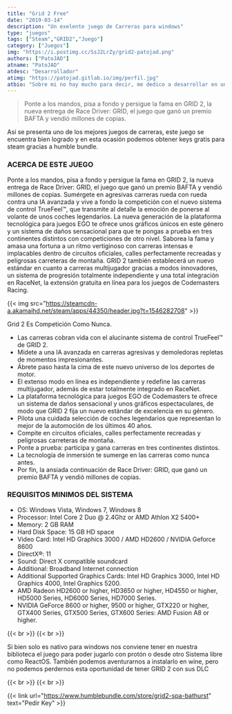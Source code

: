 ```yaml
---
title: "Grid 2 Free"
date: "2019-03-14"
description: "Un exelente juego de Carreras para windows"
type: "juegos"
tags: ["Steam","GRID2","Juego"]
category: ["Juegos"]
img: "https://i.postimg.cc/SsJ2LrZy/grid2-patojad.png"
authors: ["PatoJAD"]
atname: "PatoJAD"
atdesc: "Desarrollador"
atimg: "https://patojad.gitlab.io/img/perfil.jpg"
atbio: "Sobre mi no hay mucho para decir, me dedico a desarrollar en una empresa de telecomunicaciones, utilizo linux desde el 2012 y hace años que es mi sistema operativo main. Soy una persona que busca crecer profesionalmente sin dejar de divertirse y hacer lo que me gusta. Siempre digo que cuando un proyecto sale es importante agradecer, por lo cual les recomiendo a todos leer la seccion Agreadecimientos en la cual me tome un tiempito para poder agradecer a todos y cada uno de los que hicieron posible todo esto."
---
```


>Ponte a los mandos, pisa a fondo y persigue la fama en GRID 2, la nueva entrega de Race Driver: GRID, el juego que ganó un premio BAFTA y vendió millones de copias.

Así se presenta uno de los mejores juegos de carreras, este juego se encuentra bien logrado y en esta ocasión podemos obtener keys gratis para steam gracias a humble bundle.

### ACERCA DE ESTE JUEGO

Ponte a los mandos, pisa a fondo y persigue la fama en GRID 2, la nueva entrega de Race Driver: GRID, el juego que ganó un premio BAFTA y vendió millones de copias. Sumérgete en agresivas carreras rueda con rueda contra una IA avanzada y vive a fondo la competición con el nuevo sistema de control TrueFeel™, que transmite al detalle la emoción de ponerse al volante de unos coches legendarios. La nueva generación de la plataforma tecnológica para juegos EGO te ofrece unos gráficos únicos en este género y un sistema de daños sensacional para que te pongas a prueba en tres continentes distintos con competiciones de otro nivel. Saborea la fama y amasa una fortuna a un ritmo vertiginoso con carreras intensas e implacables dentro de circuitos oficiales, calles perfectamente recreadas y peligrosas carreteras de montaña. GRID 2 también establecerá un nuevo estándar en cuanto a carreras multijugador gracias a modos innovadores, un sistema de progresión totalmente independiente y una total integración en RaceNet, la extensión gratuita en línea para los juegos de Codemasters Racing.

{{< img src="https://steamcdn-a.akamaihd.net/steam/apps/44350/header.jpg?t=1546282708" >}}

Grid 2 Es Competición Como Nunca.
* Las carreras cobran vida con el alucinante sistema de control TrueFeel™ de GRID 2.
* Mídete a una IA avanzada en carreras agresivas y demoledoras repletas de momentos impresionantes.
* Ábrete paso hasta la cima de este nuevo universo de los deportes de motor.
* El extenso modo en línea es independiente y redefine las carreras multijugador, además de estar totalmente integrado en RaceNet.
* La plataforma tecnológica para juegos EGO de Codemasters te ofrece un sistema de daños sensacional y unos gráficos espectaculares, de modo que GRID 2 fija un nuevo estándar de excelencia en su género.
* Pilota una cuidada selección de coches legendarios que representan lo mejor de la automoción de los últimos 40 años.
* Compite en circuitos oficiales, calles perfectamente recreadas y peligrosas carreteras de montaña.
* Ponte a prueba: participa y gana carreras en tres continentes distintos.
* La tecnología de inmersión te sumerge en las carreras como nunca antes.
* Por fin, la ansiada continuación de Race Driver: GRID, que ganó un premio BAFTA y vendió millones de copias.

### REQUISITOS MINIMOS DEL SISTEMA

* OS: Windows Vista, Windows 7, Windows 8
* Processor: Intel Core 2 Duo @ 2.4Ghz or AMD Athlon X2 5400+
* Memory: 2 GB RAM
* Hard Disk Space: 15 GB HD space
* Video Card: Intel HD Graphics 3000 / AMD HD2600 / NVIDIA Geforce 8600
* DirectX®: 11
* Sound: Direct X compatible soundcard
* Additional: Broadband Internet connection
* Additional Supported Graphics Cards: Intel HD Graphics 3000, Intel HD Graphics 4000, Intel Graphics 5200.
* AMD Radeon HD2600 or higher, HD3650 or higher, HD4550 or higher, HD5000 Series, HD6000 Series, HD7000 Series.
* NVIDIA GeForce 8600 or higher, 9500 or higher, GTX220 or higher, GTX400 Series, GTX500 Series, GTX600 Series: AMD Fusion A8 or higher.

{{< br >}}
{{< br >}}

Si bien solo es nativo para windows nos conviene tener en nuestra biblioteca el juego para poder jugarlo con protón o desde otro Sistema libre como ReactOS. También podemos aventurarnos a instalarlo en wine, pero no podemos perdernos esta oportunidad de tener GRID 2 con sus DLC

{{< br >}}
{{< br >}}

{{< link url="https://www.humblebundle.com/store/grid2-spa-bathurst" text="Pedir Key" >}}
